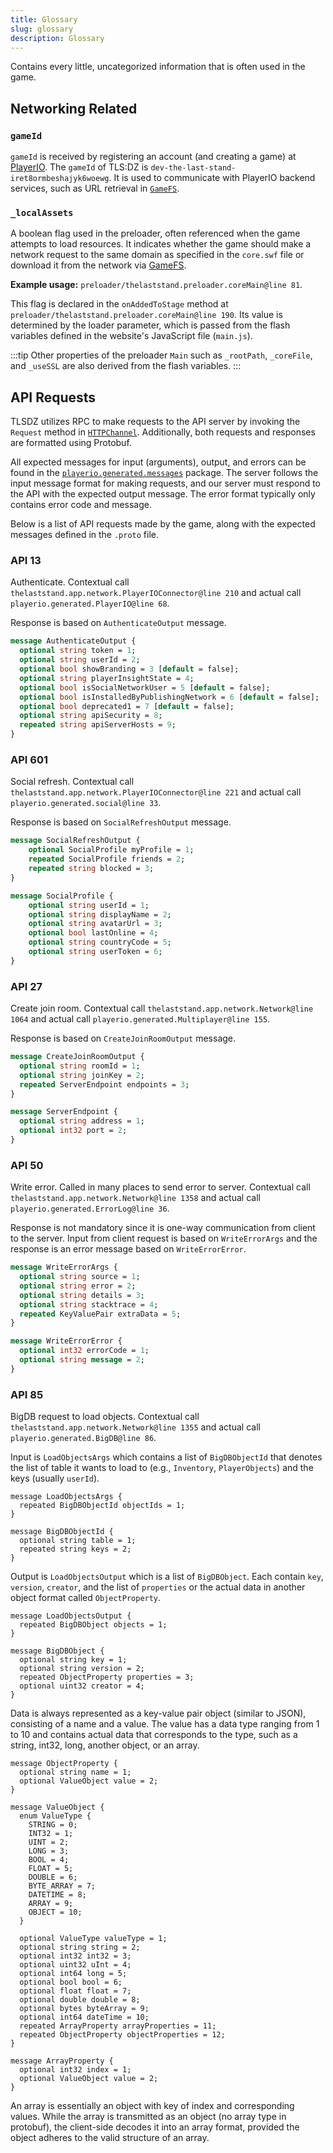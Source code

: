 ```yaml
---
title: Glossary
slug: glossary
description: Glossary
---
```


Contains every little, uncategorized information that is often used in the game.

## Networking Related

### `gameId`

`gameId` is received by registering an account (and creating a game) at [PlayerIO](playerio.com). The `gameId` of TLS:DZ is `dev-the-last-stand-iret8ormbeshajyk6woewg`. It is used to communicate with PlayerIO backend services, such as URL retrieval in [`GameFS`](/playerio/gamefs).

### `_localAssets`

A boolean flag used in the preloader, often referenced when the game attempts to load resources. It indicates whether the game should make a network request to the same domain as specified in the `core.swf` file or download it from the network via [GameFS](/playerio/gamefs).

**Example usage:** `preloader/thelaststand.preloader.coreMain@line 81`.

This flag is declared in the `onAddedToStage` method at `preloader/thelaststand.preloader.coreMain@line 190`. Its value is determined by the loader parameter, which is passed from the flash variables defined in the website's JavaScript file (`main.js`).

:::tip
Other properties of the preloader `Main` such as `_rootPath`, `_coreFile`, and `_useSSL` are also derived from the flash variables.
:::

## API Requests

TLSDZ utilizes RPC to make requests to the API server by invoking the `Request` method in [`HTTPChannel`](/playerio/utils/httpchannel). Additionally, both requests and responses are formatted using Protobuf.

All expected messages for input (arguments), output, and errors can be found in the [`playerio.generated.messages`](/playerio/generated/messages/generatedmessages) package. The server follows the input message format for making requests, and our server must respond to the API with the expected output message. The error format typically only contains error code and message.

Below is a list of API requests made by the game, along with the expected messages defined in the `.proto` file.

### API 13

Authenticate. Contextual call `thelaststand.app.network.PlayerIOConnector@line 210` and actual call `playerio.generated.PlayerIO@line 68`.

Response is based on `AuthenticateOutput` message.

```protobuf
message AuthenticateOutput {
  optional string token = 1;
  optional string userId = 2;
  optional bool showBranding = 3 [default = false];
  optional string playerInsightState = 4;
  optional bool isSocialNetworkUser = 5 [default = false];
  optional bool isInstalledByPublishingNetwork = 6 [default = false];
  optional bool deprecated1 = 7 [default = false];
  optional string apiSecurity = 8;
  repeated string apiServerHosts = 9;
}
```

### API 601

Social refresh. Contextual call `thelaststand.app.network.PlayerIOConnector@line 221` and actual call `playerio.generated.social@line 33`.

Response is based on `SocialRefreshOutput` message.

```protobuf
message SocialRefreshOutput {
    optional SocialProfile myProfile = 1;
    repeated SocialProfile friends = 2;
    repeated string blocked = 3;
}

message SocialProfile {
    optional string userId = 1;
    optional string displayName = 2;
    optional string avatarUrl = 3;
    optional bool lastOnline = 4;
    optional string countryCode = 5;
    optional string userToken = 6;
}
```

### API 27

Create join room. Contextual call `thelaststand.app.network.Network@line 1064` and actual call `playerio.generated.Multiplayer@line 155`.

Response is based on `CreateJoinRoomOutput` message.

```protobuf
message CreateJoinRoomOutput {
  optional string roomId = 1;
  optional string joinKey = 2;
  repeated ServerEndpoint endpoints = 3;
}

message ServerEndpoint {
  optional string address = 1;
  optional int32 port = 2;
}
```

### API 50

Write error. Called in many places to send error to server. Contextual call `thelaststand.app.network.Network@line 1358` and actual call `playerio.generated.ErrorLog@line 36`.

Response is not mandatory since it is one-way communication from client to the server. Input from client request is based on `WriteErrorArgs` and the response is an error message based on `WriteErrorError`.

```protobuf
message WriteErrorArgs {
  optional string source = 1;
  optional string error = 2;
  optional string details = 3;
  optional string stacktrace = 4;
  repeated KeyValuePair extraData = 5;
}

message WriteErrorError {
  optional int32 errorCode = 1;
  optional string message = 2;
}
```

### API 85

BigDB request to load objects. Contextual call `thelaststand.app.network.Network@line 1355` and actual call `playerio.generated.BigDB@line 86`.

Input is `LoadObjectsArgs` which contains a list of `BigDBObjectId` that denotes the list of table it wants to load to (e.g., `Inventory`, `PlayerObjects`) and the keys (usually `userId`).

```
message LoadObjectsArgs {
  repeated BigDBObjectId objectIds = 1;
}

message BigDBObjectId {
  optional string table = 1;
  repeated string keys = 2;
}
```

Output is `LoadObjectsOutput` which is a list of `BigDBObject`. Each contain `key`, `version`, `creator`, and the list of `properties` or the actual data in another object format called `ObjectProperty`.

```
message LoadObjectsOutput {
  repeated BigDBObject objects = 1;
}

message BigDBObject {
  optional string key = 1;
  optional string version = 2;
  repeated ObjectProperty properties = 3;
  optional uint32 creator = 4;
}
```

Data is always represented as a key-value pair object (similar to JSON), consisting of a name and a value. The value has a data type ranging from 1 to 10 and contains actual data that corresponds to the type, such as a string, int32, long, another object, or an array.

```
message ObjectProperty {
  optional string name = 1;
  optional ValueObject value = 2;
}

message ValueObject {
  enum ValueType {
    STRING = 0;
    INT32 = 1;
    UINT = 2;
    LONG = 3;
    BOOL = 4;
    FLOAT = 5;
    DOUBLE = 6;
    BYTE_ARRAY = 7;
    DATETIME = 8;
    ARRAY = 9;
    OBJECT = 10;
  }

  optional ValueType valueType = 1;
  optional string string = 2;
  optional int32 int32 = 3;
  optional uint32 uInt = 4;
  optional int64 long = 5;
  optional bool bool = 6;
  optional float float = 7;
  optional double double = 8;
  optional bytes byteArray = 9;
  optional int64 dateTime = 10;
  repeated ArrayProperty arrayProperties = 11;
  repeated ObjectProperty objectProperties = 12;
}

message ArrayProperty {
  optional int32 index = 1;
  optional ValueObject value = 2;
}
```

An array is essentially an object with key of index and corresponding values. While the array is transmitted as an object (no array type in protobuf), the client-side decodes it into an array format, provided the object adheres to the valid structure of an array.
